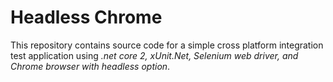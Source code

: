 # Headless Chrome

This repository contains source code for a simple cross platform integration test application using _.net core 2, xUnit.Net, Selenium web driver, and Chrome browser with headless option_.
